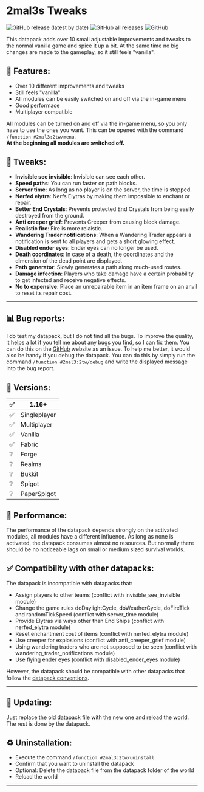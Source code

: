 # 2mal3s Tweaks
![GitHub release (latest by date)](https://img.shields.io/github/v/release/2mal3/2mal3s-Tweaks?style=flat-square) ![GitHub all releases](https://img.shields.io/github/downloads/2mal3/2mal3s-Tweaks/total?style=flat-square) ![GitHub](https://img.shields.io/github/license/2mal3/2mal3s-Tweaks?style=flat-square)

This datapack adds over 10 small adjustable improvements and tweaks to the normal vanilla game and spice it up a bit. At the same time no big changes are made to the gameplay, so it still feels "vanilla".

## 📖 Features:
- Over 10 different improvements and tweaks
- Still feels "vanilla"
- All modules can be easily switched on and off via the in-game menu
- Good performace
- Multiplayer compatible

All modules can be turned on and off via the in-game menu, so you only have to use the ones you want. This can be opened with the command `/function #2mal3:2tw/menu`.                                                                     
**At the beginning all modules are switched off.**

## 📝 Tweaks:
- **Invisible see invisible**: Invisible can see each other.
- **Speed paths**: You can run faster on path blocks.
- **Server time**: As long as no player is on the server, the time is stopped.
- **Nerfed elytra**: Nerfs Elytras by making them impossible to enchant or repair.
- **Better End Crystals**: Prevents protected End Crystals from being easily destroyed from the ground.
- **Anti creeper grief**: Prevents Creeper from causing block damage.
- **Realistic fire**: Fire is more relaistic.
- **Wandering Trader notifications**: When a Wandering Trader appears a notification is sent to all players and gets a short glowing effect.
- **Disabled ender eyes**: Ender eyes can no longer be used.
- **Death coordinates**: In case of a death, the coordinates and the dimension of the dead point are displayed.
- **Path generator**: Slowly generates a path along much-used routes.
- **Damage infection**: Players who take damage have a certain probability to get infected and receive negative effects.
- **No to expensive**: Place an unrepairable item in an item frame on an anvil to reset its repair cost.

***

## 📊 Bug reports:
I do test my datapack, but I do not find all the bugs. To improve the quality, it helps a lot if you tell me about any bugs you find, so I can fix them. You can do this on the [GitHub](https://github.com/2mal3/2mal3s-Tweaks/issues) website as an issue. To help me better, it would also be handy if you debug the datapack. You can do this by simply run the command
`/function #2mal3:2tw/debug`
and write the displayed message into the bug report.

## 💾 Versions:
| ✅   | 1.16+        |
| --- | ------------ |
| ✅   | Singleplayer |
| ✅   | Multiplayer  |
| ✅   | Vanilla      |
| ✅   | Fabric       |
| ❔   | Forge        |
| ❔   | Realms       |
| ❔   | Bukkit       |
| ❔   | Spigot       |
| ❔   | PaperSpigot  |

## 🚀 Performance:
The performance of the datapack depends strongly on the activated modules, all modules have a different influence. As long as none is activated, the datapack consumes almost no resources.
But normally there should be no noticeable lags on small or medium sized survival worlds.

## ✅ Compatibility with other datapacks:
The datapack is incompatible with datapacks that:
- Assign players to other teams (conflict with invisible_see_invisible module)
- Change the game rules doDaylightCycle, doWeatherCycle, doFireTick and randomTickSpeed (conflict with server_time module)
- Provide Elytras via ways other than End Ships (conflict with nerfed_elytra module)
- Reset enchantment cost of items (conflict with nerfed_elytra module)
- Use creeper for explosions (conflict with anti_creeper_grief module)
- Using wandering traders who are not supposed to be seen (conflict with wandering_trader_notifications module)
- Use flying ender eyes (conflict with disabled_ender_eyes module)

However, the datapack should be compatible with other datapacks that follow the [datapack conventions](https://mc-datapacks.github.io/en/).

***

## 🔄 Updating:
Just replace the old datapack file with the new one and reload the world. The rest is done by the datapack.

## ♻ Uninstallation:
- Execute the command `/function #2mal3:2tw/uninstall`
- Confirm that you want to uninstall the datapack
- Optional: Delete the datapack file from the datapack folder of the world
- Reload the world

***
